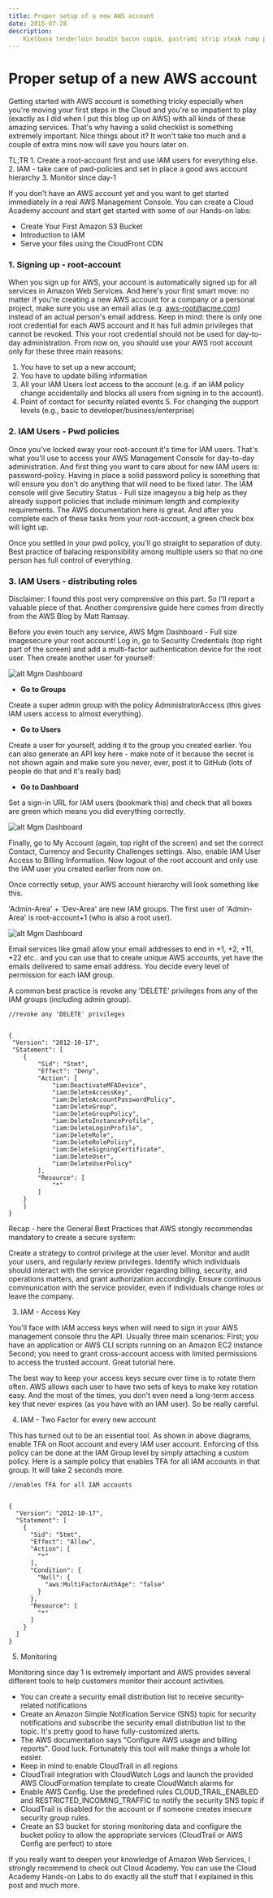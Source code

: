 ```yaml
---
title: Proper setup of a new AWS account
date: 2015-07-28
description:
    Kielbasa tenderloin boudin bacon cupim, pastrami strip steak rump picanha meatloaf venison meatball ribeye. Burgdoggen t-bone jowl venison biltong andouille. Turducken shankle tongue landjaeger drumstick, pancetta porchetta. Brisket ham turkey andouille picanha. Pancetta chuck shank ham.
---
```


# Proper setup of a new AWS account

Getting started with AWS account is something tricky especially when you're moving your first steps in the Cloud and you're so impatient to play (exactly as I did when I put this blog up on AWS) with all kinds of these amazing services. That's why having a solid checklist is something extremely important. Nice things about it? It won't take too much and a couple of extra mins now will save you hours later on.


TL;TR 1. Create a root-account first and use IAM users for everything else. 2. IAM - take care of pwd-policies and set in place a good aws account hierarchy 3. Monitor since day-1


If you don't have an AWS account yet and you want to get started immediately in a real AWS Management Console. You can create a Cloud Academy account and start get started with some of our Hands-on labs: 

+ Create Your First Amazon S3 Bucket
+ Introduction to IAM
+ Serve your files using the CloudFront CDN

### 1. Signing up - root-account

When you sign up for AWS, your account is automatically signed up for all services in Amazon Web Services. And here's your first smart move: no matter if you're creating a new AWS account for a company or a personal project, make sure you use an email alias (e.g. aws-root@acme.com) instead of an actual person's email address. Keep in mind: there is only one root credential for each AWS account and it has full admin privileges that cannot be revoked. This your root credential should not be used for day-to-day administration. From now on, you should use your AWS root account only for these three main reasons: 

1. You have to set up a new account;
2. You have to update billing information
3. All your IAM Users lost access to the account (e.g. if an IAM policy change accidentally and blocks all users from signing in to the account).
4. Point of contact for security related events 5. For changing the support levels (e.g., basic to developer/business/enterprise)


### 2. IAM Users - Pwd policies

Once you've locked away your root-account it's time for IAM users. That's what you'll use to access your AWS Management Console for day-to-day administration. And first thing you want to care about for new IAM users is: password-policy. Having in place a solid password policy is something that will ensure you don't do anything that will need to be fixed later. The IAM console will give Secutiry Status - Full size imageyou a big help as they already support policies that include minimum length and complexity requirements. The AWS documentation here is great. 
And after you complete each of these tasks from your root-account, a green check box will light up.

Once you settled in your pwd policy, you'll go straight to separation of duty. Best practice of balacing responsibility among multiple users so that no one person has full control of everything.


### 3. IAM Users - distributing roles

Disclaimer: I found this post very comprensive on this part. So I'll report a valuable piece of that. Another comprensive guide here comes from directly from the AWS Blog by Matt Ramsay. 

Before you even touch any service, AWS Mgm Dashboard - Full size imagesecure your root account! Log in, go to Security Credentials (top right part of the screen) and add a multi-factor authentication device for the root user. Then create another user for yourself:

![alt Mgm Dashboard](http://i.imgur.com/OZfOJz7.png)

+ __Go to Groups__

Create a super admin group with the policy
AdministratorAccess (this gives IAM users access to almost everything). 

+ __Go to Users__

Create a user for yourself, adding it to the group 
you created earlier. 
You can also generate an API key here - make note of it because 
the secret is not shown again and make sure you never,
ever, post it to GitHub (lots of people do that and it's really bad)

+ __Go to Dashboard__ 

Set a sign-in URL for IAM users (bookmark this) and check that all boxes are green which means you did everything correctly.

![alt Mgm Dashboard](http://i.imgur.com/DXDvqsH.png)

Finally, go to My Account (again, top right of the screen) and set the correct Contact, Currency and Security Challenges settings. Also, enable IAM User Access to Billing Information. Now logout of the root account and only use the IAM user you created earlier from now on. 

Once correctly setup, your AWS account hierarchy will look something like this. 

'Admin-Area' + 'Dev-Area' are new IAM groups. The first user of 'Admin-Area' is root-account+1 
(who is also a root user).

![alt Mgm Dashboard](http://i.imgur.com/pE2BqQn.png)

Email services like gmail allow your email addresses to end in +1, +2, +11, +22 etc.. and you can use that to create unique AWS accounts, yet have the emails delivered to same email address. You decide every level of permission for each IAM group. 

A common best practice is revoke any 'DELETE' privileges from any of the IAM groups (including admin group). 

```
//revoke any 'DELETE' privileges


{
 "Version": "2012-10-17",
 "Statement": [
	{
		"Sid": "Stmt",
		"Effect": "Deny",
		"Action": [
			"iam:DeactivateMFADevice",
			"iam:DeleteAccessKey",
			"iam:DeleteAccountPasswordPolicy",
			"iam:DeleteGroup",
			"iam:DeleteGroupPolicy",
			"iam:DeleteInstanceProfile",
			"iam:DeleteLoginProfile",
			"iam:DeleteRole",
			"iam:DeleteRolePolicy",
			"iam:DeleteSigningCertificate",
			"iam:DeleteUser",
			"iam:DeleteUserPolicy"
		],
		"Resource": [
			"*"
		]
	}
	]
}
```


Recap - here the General Best Practices that AWS stongly recommendas mandatory to create a secure system:

Create a strategy to control privilege at the user level.
Monitor and audit your users, and regularly review privileges.
Identify which individuals should interact with the service
provider regarding billing, security, and operations matters, and 
grant authorization accordingly.
Ensure continuous communication with the service provider,
even if individuals change roles or leave the company.


3. IAM - Access Key

You'll face with IAM access keys when will need to sign in your AWS management console thru the API. Usually three main scenarios:
First; you have an application or AWS CLI scripts running on an Amazon EC2 instance
Second; you need to grant cross-account access with limited permissions to access the trusted account. Great tutorial here. 

The best way to keep your access keys secure over time is to rotate them often. AWS allows each user to have two sets of keys to make key rotation easy. And the most of the times, you don't even need a long-term access key that never expires (as you have with an IAM user). So be really careful.

4. IAM - Two Factor for every new account

This has turned out to be an essential tool. As shown in above diagrams, enable TFA on Root account and every IAM user account. Enforcing of this policy can be done at the IAM Group level by simply attaching a custom policy. Here is a sample policy that enables TFA for all IAM accounts in that group. 
It will take 2 seconds more.

```
//enables TFA for all IAM accounts


{
  "Version": "2012-10-17",
  "Statement": [
	{
	  "Sid": "Stmt",
	  "Effect": "Allow",
	  "Action": [
		"*"
	  ],
	  "Condition": {
		"Null": {
		  "aws:MultiFactorAuthAge": "false"
		}
	  },
	  "Resource": [
		"*"
	  ]
	}
  ]
}	     
```

5. Monitoring

Monitoring since day 1 is extremely important and AWS provides several different tools to help customers monitor their account activities.

+ You can create a security email distribution list to receive 
security-related notifications
+ Create an Amazon Simple Notification Service (SNS)
topic for security notifications and subscribe the security email 
distribution list to the topic. It's pretty good to have fully-customized alerts.
+ The AWS documentation says "Configure AWS usage and billing reports". 
Good luck. Fortunately this tool will make things a whole lot easier.
+ Keep in mind to enable CloudTrail in all regions
+ CloudTrail integration with CloudWatch Logs and launch
the provided AWS CloudFormation template to create CloudWatch 
alarms for
+ Enable AWS Config. Use the predefined rules CLOUD_TRAIL_ENABLED
and RESTRICTED_INCOMING_TRAFFIC to notify the security 
SNS topic if
+ CloudTrail is disabled for the account or if someone creates 
insecure security group rules.
+ Create an S3 bucket for storing monitoring data and configure
the bucket policy to allow the appropriate services 
(CloudTrail or AWS Config are perfect)
to store


If you really want to deepen your knowledge of Amazon Web Services, I strongly recommend to check out Cloud Academy. You can use the Cloud Academy Hands-on Labs to do exactly all the stuff that I explained in this post and much more.